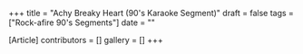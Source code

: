 +++
title = "Achy Breaky Heart (90's Karaoke Segment)"
draft = false
tags = ["Rock-afire 90's Segments"]
date = ""

[Article]
contributors = []
gallery = []
+++
